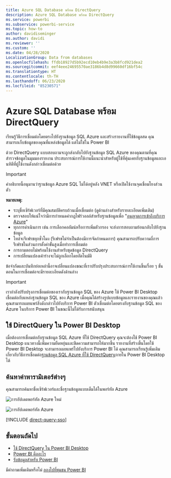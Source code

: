 ```yaml
---
title: Azure SQL Database พร้อม DirectQuery
description: Azure SQL Database พร้อม DirectQuery
ms.service: powerbi
ms.subservice: powerbi-service
ms.topic: how-to
author: davidiseminger
ms.author: davidi
ms.reviewer: ''
ms.custom: ''
ms.date: 04/28/2020
LocalizationGroup: Data from databases
ms.openlocfilehash: ffdb18927d5b92ecd10eb4b9e3a3b8fcd921dea2
ms.sourcegitcommit: eef4eee24695570ae3186b4d8d99660df16bf54c
ms.translationtype: HT
ms.contentlocale: th-TH
ms.lasthandoff: 06/23/2020
ms.locfileid: "85230571"
---
```

# <a name="azure-sql-database-with-directquery"></a>Azure SQL Database พร้อม DirectQuery

เรียนรู้วิธีการเชื่อมต่อโดยตรงไปยังฐานข้อมูล SQL Azure และสร้างรายงานที่ใช้ข้อมูลสด คุณสามารถเก็บข้อมูลของคุณที่แหล่งข้อมูลได้ แต่ไม่ใช่ใน Power BI

ด้วย DirectQuery แบบสอบถามจะถูกส่งกลับไปยังฐานข้อมูล SQL Azure ของคุณตามที่คุณสำรวจข้อมูลในมุมมองรายงาน ประสบการณ์การใช้งานนี้แนะนำสำหรับผู้ใช้ที่คุ้นเคยกับฐานข้อมูลและเอนทิตีที่ผู้ใช้งานดังกล่าวเชื่อมต่อด้วย

> [!Important]
> คำอธิบายนี้อนุมานว่าฐานข้อมูล Azure SQL ไม่ได้อยู่หลัง VNET หรือเปิดใช้งานจุดเชื่อมโยงส่วนตัว

**หมายเหตุ:**

* ระบุชื่อเซิร์ฟเวอร์ที่มีคุณสมบัติครบถ้วนเมื่อเชื่อมต่อ (ดูด้านล่างสำหรับรายละเอียดเพิ่มเติม)
* ตรวจสอบให้แน่ใจว่ามีการกำหนดค่ากฎไฟร์วอลล์สำหรับฐานข้อมูลเพื่อ "[อนุญาตการเข้าถึงบริการ Azure](https://docs.microsoft.com/azure/sql-database/sql-database-networkaccess-overview#allow-azure-services)"
* ทุกการดำเนินการ เช่น การเลือกคอลัมน์หรือการเพิ่มตัวกรอง จะส่งการสอบถามย้อนกลับไปยังฐานข้อมูล
* ไทล์จะรีเฟรชทุกชั่วโมง (รีเฟรชไม่จำเป็นต้องมีการจัดกำหนดการ) คุณสามารถปรับความถี่การรีเฟรชในส่วนการตั้งค่าขั้นสูงเมื่อทำการเชื่อมต่อ
* การถามตอบไม่พร้อมใช้งานสำหรับชุดข้อมูล DirectQuery
* การเปลี่ยนแปลงเค้าร่างจะไม่ถูกเลือกโดยอัตโนมัติ

ข้อจำกัดและบันทึกย่อเหล่านี้อาจเปลี่ยนแปลงขณะที่เราปรับปรุงประสบการณ์การใช้งานขึ้นเรื่อย ๆ ขั้นตอนในการเชื่อมต่อจะมีรายละเอียดดังด้านล่าง

> [!Important]
> เรากำลังปรับปรุงการเชื่อมต่อของเรากับฐานข้อมูล SQL ของ Azure  ใช้ Power BI Desktop เชื่อมต่อกับแหล่งฐานข้อมูล SQL ของ Azure  เมื่อคุณได้สร้างรูปแบบข้อมูลและรายงานของคุณแล้ว คุณสามารถเผยแพร่สิ่งดังกล่าวไปยังบริการ Power BI  ตัวเชื่อมต่อโดยตรงกับฐานข้อมูล SQL ของ Azure ในบริการ Power BI ในขณะนี้ไม่ได้รับการสนับสนุน

## <a name="power-bi-desktop-and-directquery"></a>ใช้ DirectQuery ใน Power BI Desktop

เมื่อต้องการเชื่อมต่อกับฐานข้อมูล SQL Azure ที่ใช้ DirectQuery คุณจะต้องใช้ Power BI Desktop แนวทางนี้เพิ่มความยืดหยุ่นและขีดความสามารถให้มากขึ้น รายงานที่สร้างขึ้นโดยใช้ Power BI Desktop จะสามารถเผยแพร่ไปยังบริการ Power BI ได้ คุณสามารถเรียนรู้เพิ่มเติมเกี่ยวกับวิธีการเชื่อมต่อ[ฐานข้อมูล SQL Azure ที่ใช้ DirectQuery](desktop-use-directquery.md)ภายใน Power BI Desktop ได้

## <a name="find-parameter-values"></a>ค้นหาค่าพารามิเตอร์ต่างๆ

คุณสามารถค้นหาชื่อเซิร์ฟเวอร์และชื่อฐานข้อมูลแบบเต็มได้ในพอร์ทัล Azure

![การอัปเดตพอร์ทัล Azure ใหม่](media/service-azure-sql-database-with-direct-connect/azureportnew_update.png)

![การอัปเดตพอร์ทัล Azure](media/service-azure-sql-database-with-direct-connect/azureportal_update.png)

[!INCLUDE [direct-query-sso](../includes/direct-query-sso.md)]

## <a name="next-steps"></a>ขั้นตอนถัดไป

* [ใช้ DirectQuery ใน Power BI Desktop](desktop-use-directquery.md)  
* [Power BI คืออะไร](../fundamentals/power-bi-overview.md)  
* [รับข้อมูลสำหรับ Power BI](service-get-data.md)  

มีคำถามเพิ่มเติมหรือไม่ [ลองไปที่ชุมชน Power BI](https://community.powerbi.com/)
